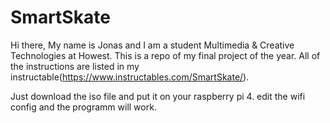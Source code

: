 # SmartSkate
Hi there, My name is Jonas and I am a student Multimedia & Creative Technologies at Howest. This is a repo of my final project of the year. All of the instructions are listed in my instructable(https://www.instructables.com/SmartSkate/).

Just download the iso file and put it on your raspberry pi 4. edit the wifi config and the programm will work.
